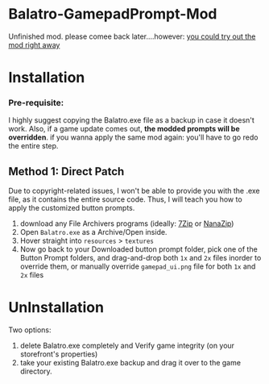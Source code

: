 # Balatro-GamepadPrompt-Mod

Unfinished mod. please comee back later....however: [you could try out the mod right away](https://github.com/AL2009man/Balatro-GamepadPrompt-Mod/releases) 

# Installation

### Pre-requisite:

I highly suggest copying the Balatro.exe file as a backup in case it doesn't work. Also, if a game update comes out, **the modded prompts will be overridden**. if you wanna apply the same mod again: you'll have to go redo the entire step.


## Method 1: Direct Patch
Due to copyright-related issues, I won't be able to provide you with the .exe file, as it contains the entire source code. Thus, I will teach you how to apply the customized button prompts.

1. download any File Archivers programs (ideally: [7Zip](https://www.7-zip.org/) or [NanaZip](https://github.com/M2Team/NanaZip))
2. Open `Balatro.exe` as a Archive/Open inside.
3. Hover straight into `resources` > `textures`
4. Now go back to your Downloaded button prompt folder, pick one of the Button Prompt folders, and drag-and-drop both `1x` and `2x` files inorder to override them, or manually override `gamepad_ui.png` file for both `1x` and `2x` files

# UnInstallation

Two options:

1. delete Balatro.exe completely and Verify game integrity (on your storefront's properties)
2. take your existing Balatro.exe backup and drag it over to the game directory.
